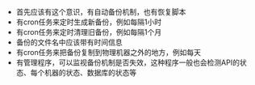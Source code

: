 + 首先应该有这个意识，有自动备份机制，也有恢复脚本
+ 有cron任务来定时生成新备份，例如每隔1小时
+ 有cron任务来定时清理旧备份，例如每隔1个月
+ 备份的文件名中应该带有时间信息
+ 有cron任务来把备份复制到物理机器之外的地方，例如每天
+ 有管理程序，可以监视备份机制是否失效，这种程序一般也会检测API的状态、每个机器的状态、数据库的状态等